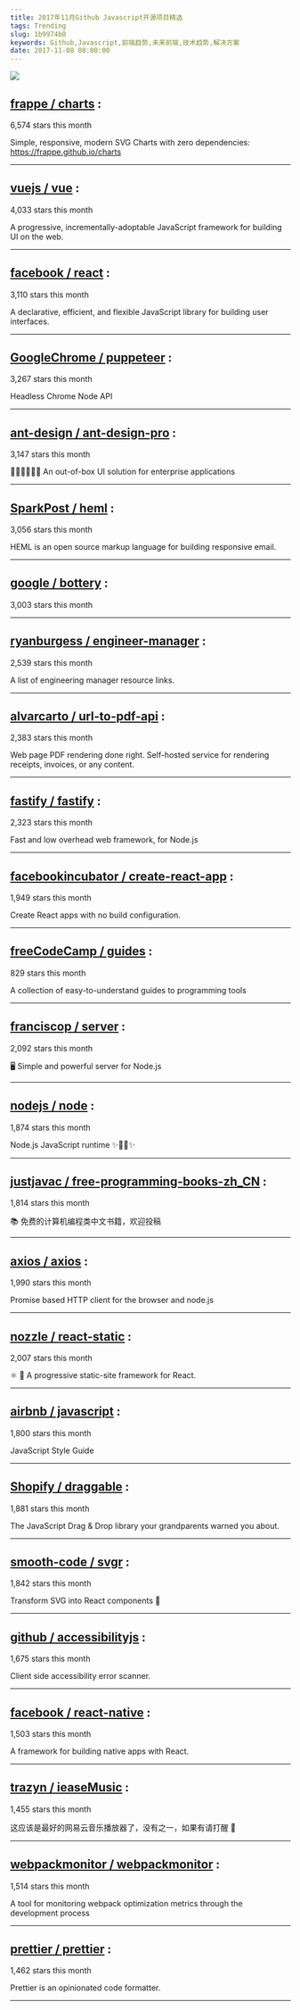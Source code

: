 ```yaml
---
title: 2017年11月Github Javascript开源项目精选
tags: Trending
slug: 1b9974b0
keywords: Github,Javascript,前端趋势,未来前端,技术趋势,解决方案
date: 2017-11-08 00:00:00
---
```

![](https://static.alili.tech/images/github_16.png)
##   [frappe / charts](https://github.com/frappe/charts) : 
 
6,574 stars this month

Simple, responsive, modern SVG Charts with zero dependencies: https://frappe.github.io/charts 

---
##   [vuejs / vue](https://github.com/vuejs/vue) : 
 
4,033 stars this month

A progressive, incrementally-adoptable JavaScript framework for building UI on the web. 

---
##   [facebook / react](https://github.com/facebook/react) : 
 
3,110 stars this month

A declarative, efficient, and flexible JavaScript library for building user interfaces. 

---
##   [GoogleChrome / puppeteer](https://github.com/GoogleChrome/puppeteer) : 
 
3,267 stars this month

Headless Chrome Node API 

---
##   [ant-design / ant-design-pro](https://github.com/ant-design/ant-design-pro) : 
 
3,147 stars this month

👨🏻‍💻👩🏻‍💻 An out-of-box UI solution for enterprise applications 

---
##   [SparkPost / heml](https://github.com/SparkPost/heml) : 
 
3,056 stars this month

HEML is an open source markup language for building responsive email. 

---
##   [google / bottery](https://github.com/google/bottery) : 
 
3,003 stars this month

 

---
##   [ryanburgess / engineer-manager](https://github.com/ryanburgess/engineer-manager) : 
 
2,539 stars this month

A list of engineering manager resource links. 

---
##   [alvarcarto / url-to-pdf-api](https://github.com/alvarcarto/url-to-pdf-api) : 
 
2,383 stars this month

Web page PDF rendering done right. Self-hosted service for rendering receipts, invoices, or any content. 

---
##   [fastify / fastify](https://github.com/fastify/fastify) : 
 
2,323 stars this month

Fast and low overhead web framework, for Node.js 

---
##   [facebookincubator / create-react-app](https://github.com/facebookincubator/create-react-app) : 
 
1,949 stars this month

Create React apps with no build configuration. 

---
##   [freeCodeCamp / guides](https://github.com/freeCodeCamp/guides) : 
 
829 stars this month

A collection of easy-to-understand guides to programming tools 

---
##   [franciscop / server](https://github.com/franciscop/server) : 
 
2,092 stars this month

🖥 Simple and powerful server for Node.js 

---
##   [nodejs / node](https://github.com/nodejs/node) : 
 
1,874 stars this month

Node.js JavaScript runtime ✨🐢🚀✨ 

---
##   [justjavac / free-programming-books-zh_CN](https://github.com/justjavac/free-programming-books-zh_CN) : 
 
1,814 stars this month

📚 免费的计算机编程类中文书籍，欢迎投稿 

---
##   [axios / axios](https://github.com/axios/axios) : 
 
1,990 stars this month

Promise based HTTP client for the browser and node.js 

---
##   [nozzle / react-static](https://github.com/nozzle/react-static) : 
 
2,007 stars this month

⚛️ 🚀 A progressive static-site framework for React. 

---
##   [airbnb / javascript](https://github.com/airbnb/javascript) : 
 
1,800 stars this month

JavaScript Style Guide 

---
##   [Shopify / draggable](https://github.com/Shopify/draggable) : 
 
1,881 stars this month

The JavaScript Drag & Drop library your grandparents warned you about. 

---
##   [smooth-code / svgr](https://github.com/smooth-code/svgr) : 
 
1,842 stars this month

Transform SVG into React components 🦁 

---
##   [github / accessibilityjs](https://github.com/github/accessibilityjs) : 
 
1,675 stars this month

Client side accessibility error scanner. 

---
##   [facebook / react-native](https://github.com/facebook/react-native) : 
 
1,503 stars this month

A framework for building native apps with React. 

---
##   [trazyn / ieaseMusic](https://github.com/trazyn/ieaseMusic) : 
 
1,455 stars this month

这应该是最好的网易云音乐播放器了，没有之一，如果有请打醒 🤘 

---
##   [webpackmonitor / webpackmonitor](https://github.com/webpackmonitor/webpackmonitor) : 
 
1,514 stars this month

A tool for monitoring webpack optimization metrics through the development process 

---
##   [prettier / prettier](https://github.com/prettier/prettier) : 
 
1,462 stars this month

Prettier is an opinionated code formatter. 

---


